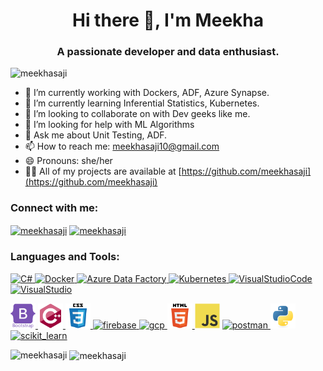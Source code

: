 <h1 align="center"> Hi there 👋, I'm Meekha </h1>

<h3 align="center">A passionate developer and data enthusiast.</h3>
<p align="left"> <img src="https://komarev.com/ghpvc/?username=meekhasaji7&label=Profile%20views&color=0e75b6&style=flat" alt="meekhasaji" /> </p>

- 🔭 I’m currently working with Dockers, ADF, Azure Synapse.
- 🌱 I’m currently learning Inferential Statistics, Kubernetes.
- 👯 I’m looking to collaborate on with Dev geeks like me.
- 🤔 I’m looking for help with ML Algorithms
- 💬 Ask me about Unit Testing, ADF.
- 📫 How to reach me: meekhasaji10@gmail.com
- 😄 Pronouns: she/her
- 👨‍💻 All of my projects are available at [https://github.com/meekhasaji](https://github.com/meekhasaji)


<h3 align="left">Connect with me:</h3>
<p align="left">
<a href="https://dev.to/meekhasaji" target="blank"><img align="center" src="https://cdn.jsdelivr.net/npm/simple-icons@3.0.1/icons/dev-dot-to.svg" alt="meekhasaji" height="30" width="40" /></a>
<a href="https://kaggle.com/meekhasaji" target="blank"><img align="center" src="https://raw.githubusercontent.com/rahuldkjain/github-profile-readme-generator/master/src/images/icons/Social/kaggle.svg" alt="meekhasaji" height="30" width="40" /></a>


<h3 align="left">Languages and Tools:</h3>
<a href="https://www.geeksforgeeks.org/csharp-programming-language/?ref=lbp" target="_blank"> <img src="https://upload.wikimedia.org/wikipedia/commons/0/0d/C_Sharp_wordmark.svg" alt="C#" width="80" height="40"/>
<a href="https://www.docker.com/" target="_blank"> <img src="https://upload.wikimedia.org/wikipedia/en/thumb/f/f4/Docker_logo.svg/182px-Docker_logo.svg.png" alt="Docker" width="80" height="40"/> </a><a href="https://adf.azure.com/en/datafactories" target="_blank"> <img src="https://upload.wikimedia.org/wikipedia/commons/thumb/f/fa/Microsoft_Azure.svg/182px-Microsoft_Azure.svg.png" alt="Azure Data Factory" width="40" height="40"/> </a><a href="https://kubernetes.io/" target="_blank"> <img src="https://upload.wikimedia.org/wikipedia/commons/3/39/Kubernetes_logo_without_workmark.svg" alt="Kubernetes" width="40" height="40" /> </a><a href="https://code.visualstudio.com/" target="_blank"> <img src="https://upload.wikimedia.org/wikipedia/commons/9/9a/Visual_Studio_Code_1.35_icon.svg" alt="VisualStudioCode" width="40" height="40"/> </a> <a href="https://visualstudio.microsoft.com/" target="_blank"> <img src="https://upload.wikimedia.org/wikipedia/commons/5/59/Visual_Studio_Icon_2019.svg" alt="VisualStudio" width="40" height="40"/> </a> <p align="left"> <a href="https://getbootstrap.com" target="_blank"> <img src="https://raw.githubusercontent.com/devicons/devicon/master/icons/bootstrap/bootstrap-plain-wordmark.svg" alt="bootstrap" width="40" height="40"/> </a> <a href="https://www.w3schools.com/cpp/" target="_blank"> <img src="https://raw.githubusercontent.com/devicons/devicon/master/icons/cplusplus/cplusplus-original.svg" alt="cplusplus" width="40" height="40"/> </a> <a href="https://www.w3schools.com/css/" target="_blank"> <img src="https://raw.githubusercontent.com/devicons/devicon/master/icons/css3/css3-original-wordmark.svg" alt="css3" width="40" height="40"/> </a><a href="https://firebase.google.com/" target="_blank"> <img src="https://www.vectorlogo.zone/logos/firebase/firebase-icon.svg" alt="firebase" width="40" height="40"/> </a> <a href="https://cloud.google.com" target="_blank"> <img src="https://www.vectorlogo.zone/logos/google_cloud/google_cloud-icon.svg" alt="gcp" width="40" height="40"/> </a> <a href="https://git-scm.com/" target="_blank"> <a href="https://www.w3.org/html/" target="_blank"> <img src="https://raw.githubusercontent.com/devicons/devicon/master/icons/html5/html5-original-wordmark.svg" alt="html5" width="40" height="40"/> </a> <img src="https://raw.githubusercontent.com/devicons/devicon/master/icons/javascript/javascript-original.svg" alt="javascript" width="40" height="40"/> </a> <a href="https://www.mongodb.com/" target="_blank"><a href="https://postman.com" target="_blank"> <img src="https://www.vectorlogo.zone/logos/getpostman/getpostman-icon.svg" alt="postman" width="40" height="40"/> </a> <a href="https://www.python.org" target="_blank"> <img src="https://raw.githubusercontent.com/devicons/devicon/master/icons/python/python-original.svg" alt="python" width="40" height="40"/> </a>
<a href="https://scikit-learn.org/" target="_blank"> <img src="https://upload.wikimedia.org/wikipedia/commons/0/05/Scikit_learn_logo_small.svg" alt="scikit_learn" width="40" height="40"/> </a>

<p><img height="175" align="left" src="https://github-readme-stats.vercel.app/api/top-langs?username=meekhasaji&show_icons=true&locale=en&layout=compact&theme=aura" alt="meekhasaji" /></p>

<p>&nbsp;<img height="175" align="center" src="https://github-readme-stats.vercel.app/api?username=meekhasaji&show_icons=true&locale=en&theme=aura" alt="meekhasaji" /></p>

